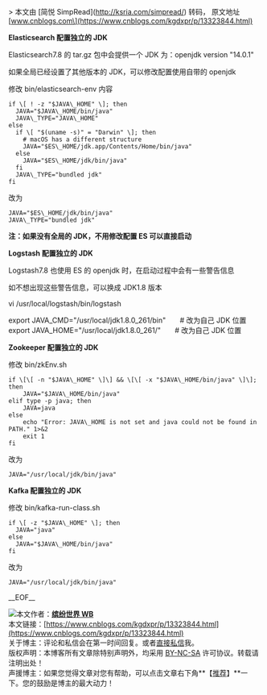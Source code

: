 \> 本文由 \[简悦 SimpRead\](http://ksria.com/simpread/) 转码， 原文地址 \[www.cnblogs.com\](https://www.cnblogs.com/kgdxpr/p/13323844.html)

**Elasticsearch 配置独立的 JDK**

Elasticsearch7.8 的 tar.gz 包中会提供一个 JDK 为：openjdk version "14.0.1"

如果全局已经设置了其他版本的 JDK，可以修改配置使用自带的 openjdk

修改 bin/elasticsearch-env 内容

```
if \[ ! -z "$JAVA\_HOME" \]; then
  JAVA="$JAVA\_HOME/bin/java"
  JAVA\_TYPE="JAVA\_HOME"
else
  if \[ "$(uname -s)" = "Darwin" \]; then
    # macOS has a different structure
    JAVA="$ES\_HOME/jdk.app/Contents/Home/bin/java"
  else
    JAVA="$ES\_HOME/jdk/bin/java"
  fi
  JAVA\_TYPE="bundled jdk"
fi

``` 

改为

```
JAVA="$ES\_HOME/jdk/bin/java"
JAVA\_TYPE="bundled jdk"

``` 

**注：如果没有全局的 JDK，不用修改配置 ES 可以直接启动**

**Logstash 配置独立的 JDK**

Logstash7.8 也使用 ES 的 openjdk 时，在启动过程中会有一些警告信息

如不想出现这些警告信息，可以换成 JDK1.8 版本

vi /usr/local/logstash/bin/logstash

export JAVA\_CMD="/usr/local/jdk1.8.0\_261/bin"　　# 改为自己 JDK 位置  
export JAVA\_HOME="/usr/local/jdk1.8.0\_261/"　　# 改为自己 JDK 位置

**Zookeeper 配置独立的 JDK**

修改 bin/zkEnv.sh

```
if \[\[ -n "$JAVA\_HOME" \]\] && \[\[ -x "$JAVA\_HOME/bin/java" \]\];  then
    JAVA="$JAVA\_HOME/bin/java"
elif type -p java; then
    JAVA=java
else
    echo "Error: JAVA\_HOME is not set and java could not be found in PATH." 1>&2
    exit 1
fi

``` 

改为

```
JAVA="/usr/local/jdk/bin/java"

``` 

**Kafka 配置独立的 JDK**

修改 bin/kafka-run-class.sh

```
if \[ -z "$JAVA\_HOME" \]; then
  JAVA="java"
else
  JAVA="$JAVA\_HOME/bin/java"
fi

``` 

改为

```
JAVA="/usr/local/jdk/bin/java"

``` 

\_\_EOF\_\_

![](http://dsideal-yy.oss-cn-qingdao.aliyuncs.com/C73336DC-19BE-11E8-87C1-00163E05EDE3.jpg)本文作者：**[缤纷世界 WB](https://www.cnblogs.com/kgdxpr/p/13323844.html)**  
本文链接：[https://www.cnblogs.com/kgdxpr/p/13323844.html](https://www.cnblogs.com/kgdxpr/p/13323844.html)  
关于博主：评论和私信会在第一时间回复。或者[直接私信](https://msg.cnblogs.com/msg/send/kgdxpr)我。  
版权声明：本博客所有文章除特别声明外，均采用 [BY-NC-SA](https://creativecommons.org/licenses/by-nc-nd/4.0/ "BY-NC-SA") 许可协议。转载请注明出处！  
声援博主：如果您觉得文章对您有帮助，可以点击文章右下角**【[推荐](javascript:void(0);)】**一下。您的鼓励是博主的最大动力！